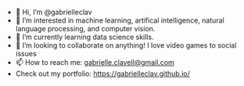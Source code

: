 - 👋 Hi, I’m @gabrielleclav
- 👀 I’m interested in machine learning, artifical intelligence, natural language processing, and computer vision. 
- 🌱 I’m currently learning data science skills.
- 💞️ I’m looking to collaborate on anything! I love video games to social issues
- 📫 How to reach me: gabrielle.clavell@gmail.com
- Check out my portfolio: https://gabrielleclav.github.io/

<!---
gabrielleclav/gabrielleclav is a ✨ special ✨ repository because its `README.md` (this file) appears on your GitHub profile.
You can click the Preview link to take a look at your changes.
--->
